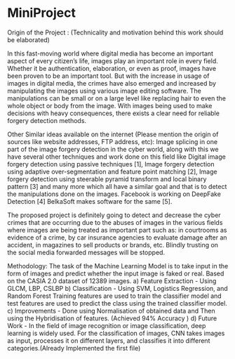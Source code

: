 # MiniProject
 Origin of the Project : (Technicality and motivation behind this work should be elaborated)
 
  In this fast-moving world where digital media has become an important aspect of every citizen’s life, images play an important role in every field. Whether it be authentication, elaboration, or even as proof, images have been proven to be an important tool. But with the increase in usage of images in digital media, the crimes have also emerged and increased by manipulating the images using various image editing software. The manipulations can be small or on a large level like replacing hair to even the whole object or body from the image. With images being used to make decisions with heavy consequences, there exists a clear need for reliable forgery detection methods.


Other Similar ideas available on the internet (Please mention the origin of sources like website addresses, FTP address, etc):
	Image splicing in one part of the image forgery detection in the cyber world, along with this we have several other techniques and work done on this field like Digital image forgery detection using passive techniques [1], Image forgery detection using adaptive over-segmentation and feature point matching [2], Image forgery detection using steerable pyramid transform and local binary pattern [3] and many more which all have a similar goal and that is to detect the manipulations done on the images.
	Facebook is working on DeepFake Detection [4]
	BelkaSoft makes software for the same [5].

The proposed project is definitely going to detect and decrease the cyber crimes that are occurring due to the abuses of images in the various fields where images are being treated as important part such as: in courtrooms as evidence of a crime, by car insurance agencies to evaluate damage after an accident, in magazines to sell products or brands, etc. Blindly trusting on the social media forwarded messages will be stopped.


Methodology: 	The task of the Machine Learning Model is to take input in the form of images and predict whether the input image is faked or real.
Based on the CASIA 2.0 dataset of 12389 images. 
a) Feature Extraction - Using GLCM, LBP, CSLBP 
b) Classification - Using SVM, Logistics Regression, and Random Forest
Training features are used to train the classifier model and test features are used to predict the class using the trained classifier model.
c) Improvements - Done using Normalisation of obtained data and Then using the Hybridisation of features. (Achieved 94% Accuracy )
d) Future Work - In the field of image recognition or image classification, deep learning is widely used. For the classification of images, CNN takes images as input, processes it on different layers, and classifies it into different categories.(Already Implemented the first file)


